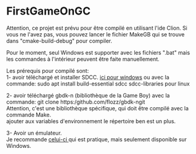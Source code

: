 # FirstGameOnGC

Attention, ce projet est prévu pour être compilé en utilisant l'ide Clion.
Si vous ne l'avez pas, vous pouvez lancer le fichier MakeGB qui se trouve dans "cmake-build-debug" pour compiler.

Pour le moment, seul Windows est supporter avec les fichiers ".bat" mais les commandes à l'intérieur peuvent être faite manuellement.

Les prérequis pour compilé sont: <br/>
  1- avoir téléchargé et installer SDCC.
  <a href="https://sourceforge.net/projects/sdcc/files/sdcc-win64/">ici pour windows</a>
    ou avec la commande: sudo apt install build-essential sdcc sdcc-libraries pour linux
  
  2- avoir téléchargé gbdk-n (bibliothèque de la Game Boy) avec la commande: git clone https:/github.com/flozz/gbdk-ngit    
  Attention, c'est une bibliothèque spécifique, qui doit être compilé avec la commande Make.    
  ajouter aux variables d'environnement le répertoire ben est un plus.      
  
  3- Avoir un émulateur.     
  Je recommande <a href="http:/bgb.bircdorg/#downloads">celui-ci </a> qui est pratique, mais seulement disponible sur Windows.
